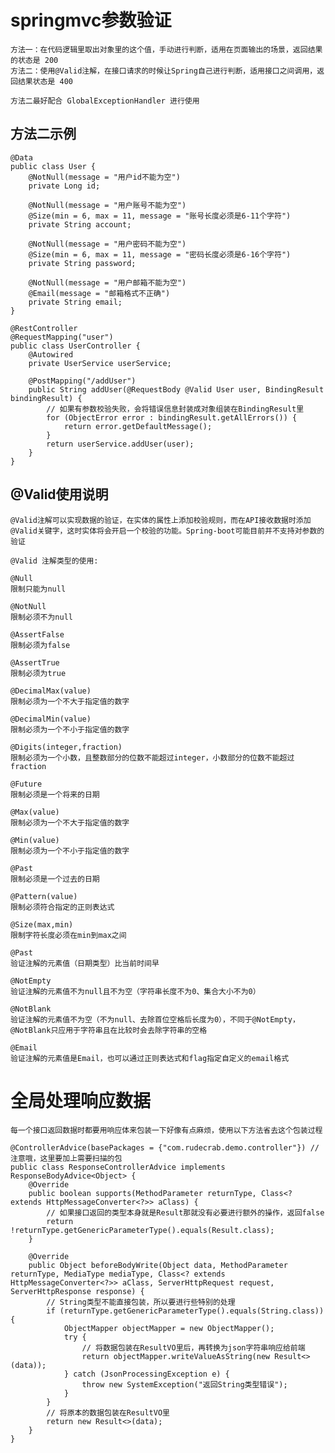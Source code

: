 
# springmvc参数验证

    方法一：在代码逻辑里取出对象里的这个值，手动进行判断，适用在页面输出的场景，返回结果的状态是 200
    方法二：使用@Valid注解，在接口请求的时候让Spring自己进行判断，适用接口之间调用，返回结果状态是 400
    
    方法二最好配合 GlobalExceptionHandler 进行使用

## 方法二示例
    @Data
    public class User {
        @NotNull(message = "用户id不能为空")
        private Long id;
    
        @NotNull(message = "用户账号不能为空")
        @Size(min = 6, max = 11, message = "账号长度必须是6-11个字符")
        private String account;
    
        @NotNull(message = "用户密码不能为空")
        @Size(min = 6, max = 11, message = "密码长度必须是6-16个字符")
        private String password;
    
        @NotNull(message = "用户邮箱不能为空")
        @Email(message = "邮箱格式不正确")
        private String email;
    }
    
    @RestController
    @RequestMapping("user")
    public class UserController {
        @Autowired
        private UserService userService;
    
        @PostMapping("/addUser")
        public String addUser(@RequestBody @Valid User user, BindingResult bindingResult) {
            // 如果有参数校验失败，会将错误信息封装成对象组装在BindingResult里
            for (ObjectError error : bindingResult.getAllErrors()) {
                return error.getDefaultMessage();
            }
            return userService.addUser(user);
        }
    }

## @Valid使用说明

    @Valid注解可以实现数据的验证，在实体的属性上添加校验规则，而在API接收数据时添加@Valid关键字，这时实体将会开启一个校验的功能。Spring-boot可能目前并不支持对参数的验证
    
    @Valid 注解类型的使用:
    
    @Null
    限制只能为null
    
    @NotNull
    限制必须不为null
    
    @AssertFalse
    限制必须为false
    
    @AssertTrue
    限制必须为true
    
    @DecimalMax(value)
    限制必须为一个不大于指定值的数字
    
    @DecimalMin(value)
    限制必须为一个不小于指定值的数字
    
    @Digits(integer,fraction)
    限制必须为一个小数，且整数部分的位数不能超过integer，小数部分的位数不能超过fraction
    
    @Future
    限制必须是一个将来的日期
    
    @Max(value)
    限制必须为一个不大于指定值的数字
    
    @Min(value)
    限制必须为一个不小于指定值的数字
    
    @Past
    限制必须是一个过去的日期
    
    @Pattern(value)
    限制必须符合指定的正则表达式
    
    @Size(max,min)
    限制字符长度必须在min到max之间
    
    @Past
    验证注解的元素值（日期类型）比当前时间早
    
    @NotEmpty
    验证注解的元素值不为null且不为空（字符串长度不为0、集合大小不为0）
    
    @NotBlank
    验证注解的元素值不为空（不为null、去除首位空格后长度为0），不同于@NotEmpty，@NotBlank只应用于字符串且在比较时会去除字符串的空格
    
    @Email
    验证注解的元素值是Email，也可以通过正则表达式和flag指定自定义的email格式

# 全局处理响应数据

    每一个接口返回数据时都要用响应体来包装一下好像有点麻烦，使用以下方法省去这个包装过程

    @ControllerAdvice(basePackages = {"com.rudecrab.demo.controller"}) // 注意哦，这里要加上需要扫描的包
    public class ResponseControllerAdvice implements ResponseBodyAdvice<Object> {
        @Override
        public boolean supports(MethodParameter returnType, Class<? extends HttpMessageConverter<?>> aClass) {
            // 如果接口返回的类型本身就是Result那就没有必要进行额外的操作，返回false
            return !returnType.getGenericParameterType().equals(Result.class);
        }
    
        @Override
        public Object beforeBodyWrite(Object data, MethodParameter returnType, MediaType mediaType, Class<? extends HttpMessageConverter<?>> aClass, ServerHttpRequest request, ServerHttpResponse response) {
            // String类型不能直接包装，所以要进行些特别的处理
            if (returnType.getGenericParameterType().equals(String.class)) {
                ObjectMapper objectMapper = new ObjectMapper();
                try {
                    // 将数据包装在ResultVO里后，再转换为json字符串响应给前端
                    return objectMapper.writeValueAsString(new Result<>(data));
                } catch (JsonProcessingException e) {
                    throw new SystemException("返回String类型错误");
                }
            }
            // 将原本的数据包装在ResultVO里
            return new Result<>(data);
        }
    }